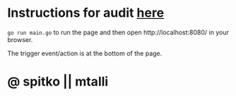 # Instructions for audit [here](https://github.com/01-edu/public/tree/master/subjects/groupie-tracker/audit)

```go run main.go``` to run the page and then open http://localhost:8080/ in your browser.

The trigger event/action is at the bottom of the page.

# @ spitko || mtalli